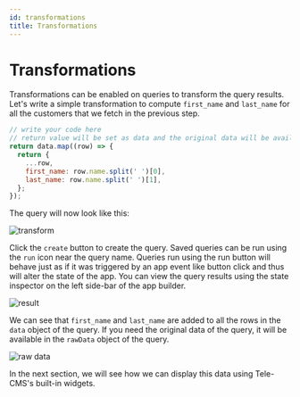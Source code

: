 ```yaml
---
id: transformations
title: Transformations
---
```


# Transformations

Transformations can be enabled on queries to transform the query results. Let's write a simple transformation to compute `first_name` and `last_name` for all the customers that we fetch in the previous step.

```javascript
// write your code here
// return value will be set as data and the original data will be available as rawData
return data.map((row) => {
  return {
    ...row,
    first_name: row.name.split(' ')[0],
    last_name: row.name.split(' ')[1],
  };
});
```

The query will now look like this:

<img className="screenshot-full" src="/img/tutorial/transformations/transform.png" alt="transform" />

Click the `create` button to create the query. Saved queries can be run using the `run` icon near the query name. Queries run using the run button will behave just as if it was triggered by an app event like button click and thus will alter the state of the app. You can view the query results using the state inspector on the left side-bar of the app builder.

<img className="screenshot-full" src="/img/tutorial/transformations/result.png"  alt="result"/>

We can see that `first_name` and `last_name` are added to all the rows in the `data` object of the query. If you need the original data of the query, it will be available in the `rawData` object of the query.

<div style={{textAlign: 'center'}}>

<img className="screenshot-full" src="/img/tutorial/transformations/rawdata.png" alt="raw data" />

</div>

In the next section, we will see how we can display this data using Tele-CMS's built-in widgets.
